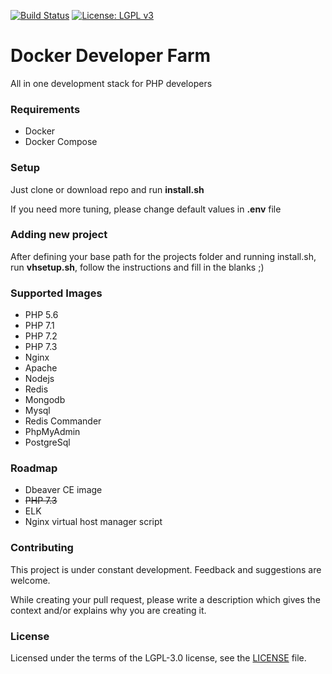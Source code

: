 [![Build Status](https://travis-ci.org/zinan/docker-dev-farm.svg)](https://travis-ci.org/zinan/docker-dev-farm)
[![License: LGPL v3](https://img.shields.io/badge/License-LGPL%20v3-blue.svg)](https://www.gnu.org/licenses/lgpl-3.0)

# Docker Developer Farm

All in one development stack for PHP developers

### Requirements
* Docker
* Docker Compose

### Setup
Just clone or download repo and run **install.sh**

If you need more tuning, please change default values in **.env** file

### Adding new project
After defining your base path for the projects folder and running install.sh, run **vhsetup.sh**, follow the instructions and fill in the blanks ;) 

### Supported Images
- PHP 5.6
- PHP 7.1
- PHP 7.2
- PHP 7.3
- Nginx
- Apache
- Nodejs
- Redis
- Mongodb
- Mysql
- Redis Commander
- PhpMyAdmin
- PostgreSql

### Roadmap
- Dbeaver CE image
- ~~PHP 7.3~~
- ELK
- Nginx virtual host manager script

### Contributing
This project is under constant development. Feedback and suggestions are
welcome.

While creating your pull request, please write a description which gives the context and/or explains why you are creating it.

### License
Licensed under the terms of the LGPL-3.0 license, see the [LICENSE](LICENSE) file.
